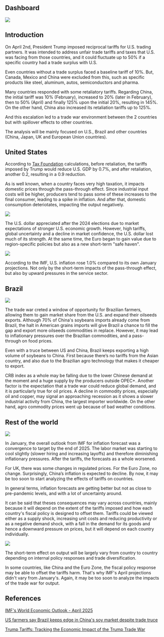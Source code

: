 
## Dashboard

![](dashbord_img.png)



## Introduction

On April 2nd, President Trump imposed reciprocal tariffs for U.S. trading partners. It was intended to address unfair trade tariffs and taxes that U.S. was facing from those countries, and it could fluctuate up to 50% if a specific country had a trade surplus with U.S. 
<p> Even countries without a trade surplus faced a baseline tariff of 10%. But, Canada, Mexico and China were excluded from this, such as specific products like steel, aluminum, autos, semiconductors and pharma.
<p> Many countries responded with some retaliatory tariffs. Regarding China, the initial tariff was 10% (February), increased to 20% (later in February), then to 50% (April) and finally 125% upon the initial 20%, resulting in 145%. On the other hand, China also increased its retaliation tariffs up to 125%.
<p> And this escalation led to a trade war environment between the 2 countries but with spillover effects to other countries.
<p> The analysis will be mainly focused on U.S., Brazil and other countries (China, Japan, UK and European Union countries). 
<p>

## United States

According to [Tax Foundation](https://taxfoundation.org/research/all/federal/trump-tariffs-trade-war/) calculations, before retaliation, the tariffs imposed by Trump would reduce U.S. GDP by 0.7%, and after retaliation, another 0.2, resulting in a 0.9 reduction. 
<p> As is well known, when a country faces very high taxation, it impacts domestic prices through the pass-through effect. Since industrial input costs will be higher, producers tend to pass some of these increases to the final consumer, leading to a spike in inflation. And after that, domestic consumption deteriotates, impacting the output negatively. 
<p>

![](dxy_img.png)

The U.S. dollar appreciated after the 2024 elections due to market expectations of stronger U.S. economic growth. However, high tariffs, global uncertainty and a decline in market confidence, the U.S. dollar lost much of its strength. At the same time, the Euro began to gain value due to region-specific policies but also as a new short-term "safe haven". 
<p>

![](US_inflation_img.png)

According to the IMF, U.S. inflation rose 1.0% compared to its own January projections. Not only by the short-term impacts of the pass-through effect, but also by upward pressures in the service sector.

<p>
<p>
  
## Brazil

![](crb_img.png)

The trade war creted a window of opportunity for Brazilian farmers, allowing them to gain market share from the U.S. and expand their oilseeds exports. Although 70% of China's soybeans imports already come from Brazil, the halt in American grains imports will give Brazil a chance to fill the gap and export more oilseeds commodities in replace. However, it may lead to inflationary pressures over the Brazilian commodities, and a pass-through on food prices. 
<p> Even with a truce between US and China, Brazil keeps exporting a high volume of soybeans to China. First because there’s no tariffs from the Asian country, and also due to the Brazilian agro technology that makes it cheaper to export. 
<p> CRB index as a whole may be falling due to the lower Chinese demand at the moment and a huge supply by the producers outside OPEC+. Another factor is the expectation that a trade war could reduce global demand, and it is particularly true for oil prices. A decline in commodity prices, especially oil and copper, may signal an approaching recession as it shows a slower industrial activity from China, the largest importer worldwide. On the other hand, agro commodity prices went up because of bad weather conditions.  

<p>
<p>

## Rest of the world

![](imf_inflation_img.png)

<p> In January, the overall outlook from IMF for inflation forecast was a convergence to target by the end of 2025. The labor market was starting to cool slightly (slower hiring and increasing layoffs) and therefore diminishing inflationary pressures. After the tariffs, the forecasts as a whole worsened.
<p> For UK, there was some changes in regulated prices. For the Euro Zone, no change. Surprisingly, China’s inflation is expected to decline. By now, it may be too soon to start analyzing the effects of tariffs on countries.
<p> In general terms, inflation forecasts are getting better but not as close to pre-pandemic levels, and with a lot of uncertainty around. 
<p> It can be said that theses consequences may vary across countries, mainly because it will depend  on the extent of the tariffs imposed and how each country's fiscal policy is designed to offset them. Tariffs could be viewed either as a supply shock, increasing unit costs and reducing productivity or as a negative demand shock, with a fall in the demand for its goods and hence a downward pressure on prices, but it will depend on each country individually.

<p>

![](imf_gdp_img.png)

<p> The short-term effect on output will be largely vary from country to country depending on internal policy responses and trade diversification. <p>
In some countries, like China and the Euro Zone, the fiscal policy response may be able to offset the tariffs harm. 
That's why IMF's April projections didn't vary from January's. Again, it may be too soon to analyze the impacts of the trade war for output.

<p>
<p>
<p>
<p>
<p>
  
## References

[IMF's World Economic Outlook - April 2025](https://www.imf.org/en/Publications/WEO/Issues/2025/04/22/world-economic-outlook-april-2025) <p>
[US farmers say Brazil keeps edge in China's soy market despite trade truce](https://www.reuters.com/world/china/us-farmers-say-brazil-still-has-edge-chinas-soybean-market-despite-trade-truce-2025-05-13/) <p>
[Trump Tariffs: Tracking the Economic Impact of the Trump Trade War](https://taxfoundation.org/research/all/federal/trump-tariffs-trade-war/) <p>























